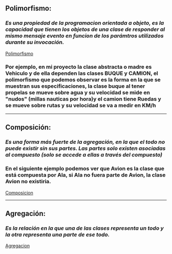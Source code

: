 ## Polimorfismo:
###  *Es una propiedad de la programacion orientada a objeto, es la capacidad que tienen los objetos de una clase de responder al mismo mensaje evento en funcion de los parámtros utilizados durante su invocación.*
[Polimorfismo](https://drive.google.com/file/d/1hgAJimGa2q_JqKDUEbtjo4URQmDV5ZlY/view?usp=sharing)

### Por ejemplo, en mi proyecto la clase abstracta o madre es Vehiculo y de ella dependen las clases BUQUE y CAMION, el polimorfismo que podemos observar es la forma en la que se muestran sus especificaciones, la clase buque al tener propelas se mueve sobre agua y su velocidad se mide en "nudos" (millas nauticas por hora)y el camion tiene Ruedas y se mueve sobre rutas y su velocidad se va a medir en KM/h 
---
## Composición:
### *Es una forma más fuerte de la agregación, en la que el todo no puede existir sin sus partes. Las partes solo existen asociadas al compuesto (solo se accede a ellas a través del compuesto)*
### En el siguiente ejemplo podemos ver que Avion es la clase que está compuesta por Ala, si Ala no fuera parte de Avion, la clase Avion no existiria.
[Composicion](https://drive.google.com/file/d/1SqOzYIRfbkbVKpTdeXvx0vtG2suFxsIJ/view?usp=sharing)


---
## Agregación:
### *Es la relación en la que una de las clases representa un todo y la otra representa una parte de ese todo.*
[Agregacion](https://drive.google.com/file/d/1SrqJtJYtVZ7-v0ds1brSh09nt7JUu-Rl/view?usp=sharing)

